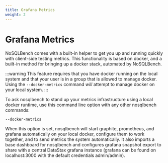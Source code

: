 ```yaml
---
title: Grafana Metrics
weight: 2
---
```


# Grafana Metrics

NoSQLBench comes with a built-in helper to get you up and running quickly with client-side testing metrics. This
functionality is based on docker, and a built-in method for bringing up a docker stack, automated by NoSQLBench.

:::warning
This feature requires that you have docker running on the local system and that your user is in a group that
is allowed to manage docker. Using the `--docker-metrics` command *will* attempt to manage docker on your local system.
:::

To ask nosqlbench to stand up your metrics infrastructure using a local docker runtime, use this command line option
with any other nosqlbench commands:

    --docker-metrics

When this option is set, nosqlbench will start graphite, prometheus, and grafana automatically on your local docker,
configure them to work together, and to send metrics the system automatically. It also imports a base dashboard for
nosqlbench and configures grafana snapshot export to share with a central DataStax grafana instance (grafana can be
found on localhost:3000 with the default credentials admin/admin).
